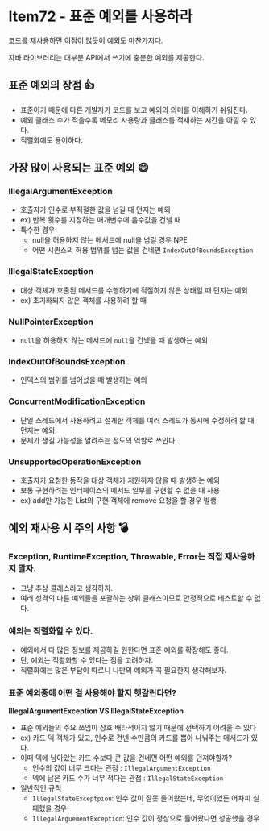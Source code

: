 # Item72 - 표준 예외를 사용하라

코드를 재사용하면 이점이 많듯이 예외도 마찬가지다.

자바 라이브러리는 대부분 API에서 쓰기에 충분한 예외를 제공한다.

## **표준 예외의 장점 👍**

- 표준이기 때문에 다른 개발자가 코드를 보고 예외의 의미를 이해하기 쉬워진다.
- 예외 클래스 수가 적을수록 메모리 사용량과 클래스를 적재하는 시간을 아낄 수 있다.
- 직렬화에도 용이하다.

## **가장 많이 사용되는 표준 예외 😄**

### **IllegalArgumentException**

- 호출자가 인수로 부적절한 값을 넘길 때 던지는 예외
- ex) 반복 횟수를 지정하는 매개변수에 음수값을 건넬 때
- 특수한 경우
    - null을 허용하지 않는 메서드에 null을 넘길 경우 NPE
    - 어떤 시퀀스의 허용 범위를 넘는 값을 건네면 `IndexOutOfBoundsException`

### **IllegalStateException**

- 대상 객체가 호출된 메서드를 수행하기에 적절하지 않은 상태일 때 던지는 예외
- ex) 초기화되지 않은 객체를 사용하려 할 때

### **NullPointerException**

- `null`을 허용하지 않는 메서드에 `null`을 건넸을 때 발생하는 예외

### **IndexOutOfBoundsException**

- 인덱스의 범위를 넘어섰을 때 발생하는 예외

### **ConcurrentModificationException**

- 단일 스레드에서 사용하려고 설계한 객체를 여러 스레드가 동시에 수정하려 할 때 던지는 예외
- 문제가 생길 가능성을 알려주는 정도의 역할로 쓰인다.

### **UnsupportedOperationException**

- 호출자가 요청한 동작을 대상 객체가 지원하지 않을 때 발생하는 예외
- 보통 구현하려는 인터페이스의 메서드 일부를 구현할 수 없을 때 사용
- ex) add만 가능한 List의 구현 객체에 remove 요청을 할 경우 발생

## **예외 재사용 시 주의 사항 💣**

### **Exception, RuntimeException, Throwable, Error는 직접 재사용하지 말자.**

- 그냥 추상 클래스라고 생각하자.
- 여러 성격의 다른 예외들을 포괄하는 상위 클래스이므로 안정적으로 테스트할 수 없다.

### **예외는 직렬화할 수 있다.**

- 예외에서 다 많은 정보를 제공하길 원한다면 표준 예외를 확장해도 좋다.
- 단, 예외는 직렬화할 수 있다는 점을 고려하자.
- 직렬화에는 많은 부담이 따르니 나만의 예외가 꼭 필요한지 생각해보자.

### **표준 예외중에 어떤 걸 사용해야 할지 헷갈린다면?**

**IllegalArgumentException VS IllegalStateException**

- 표준 예외들의 주요 쓰임이 상호 배타적이지 않기 때문에 선택하기 어려울 수 있다
- ex) 카드 덱 객체가 있고, 인수로 건넨 수만큼의 카드를 뽑아 나눠주는 메서드가 있다.
- 이때 덱에 남아있는 카드 수보다 큰 값을 건네면 어떤 예외를 던져야할까?
    - 인수의 값이 너무 크다는 관점 : `IllegalArgumentException`
    - 덱에 남은 카드 수가 너무 적다는 관점 : `IllegalStateException`
- 일반적인 규칙
    - `IllegalStateExceptpion`: 인수 값이 잘못 들어왔는데, 무엇이었든 어차피 실패했을 경우
    - `IllegalArguementException`: 인수 값이 정상으로 들어왔다면 성공했을 경우
